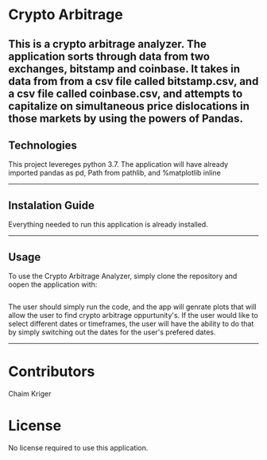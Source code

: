 # Crypto Arbitrage

This is a crypto arbitrage analyzer. The application sorts through data from two exchanges, bitstamp and coinbase. It takes in data from from a csv file called bitstamp.csv, and a csv file called coinbase.csv,  and attempts to capitalize on simultaneous price dislocations in those markets by using the powers of Pandas. 
---

## Technologies

This project levereges python 3.7. The application will have already imported pandas as pd, Path from pathlib, and %matplotlib inline

---

## Instalation Guide

Everything needed to run this application is already installed.

---

## Usage

To use the Crypto Arbitrage Analyzer, simply clone the repository and oopen the application with:

```python
```
The user should simply run the code, and the app will genrate plots that will allow the user to find crypto arbitrage oppurtunity's. If the user would like to select different dates or timeframes, the user will have the ability to do that by simply switching out the dates for the user's prefered dates.

---

# Contributors

Chaim Kriger

# License

No license required to use this application. 

